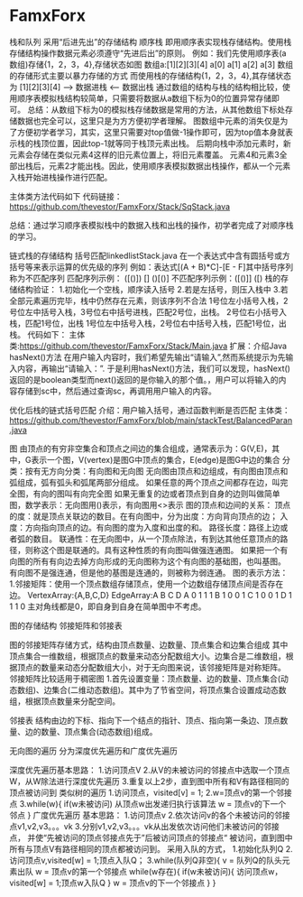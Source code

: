 # FamxForx
栈和队列
采用“后进先出”的存储结构
顺序栈
即用顺序表实现栈存储结构。使用栈存储结构操作数据元素必须遵守“先进后出”的原则。
例如：我们先使用顺序表(a数组)存储{1，2，3，4},存储状态如图
数组a:[1][2][3][4]
    a[0] a[1] a[2] a[3]
数组的存储形式主要以暴力存储的方式
而使用栈的存储结构{1，2，3，4},其存储状态为
[1][2][3][4] ——> 数据进栈
             <-- 数据出栈
通过数组的结构与栈的结构相比较，使用顺序表模拟栈结构较简单，只需要将数据从a数组下标为0的位置异常存储即可。
总结：从数组下标为0的模拟栈存储数据是常用的方法，从其他数组下标处存储数据也完全可以，这里只是为方方便初学者理解。
图数组中元素的消失仅是为了方便初学者学习，其实，这里只需要对top值做-1操作即可，因为top值本身就表示栈的栈顶位置，因此top-1就等同于栈顶元素出栈。
后期向栈中添加元素时，新元素会存储在类似元素4这样的旧元素位置上，将旧元素覆盖。
元素4和元素3全部出栈后，元素2才能出栈。因此，使用顺序表模拟数据出栈操作，都从一个元素入栈开始进栈操作进行匹配。

主体类方法代码如下
代码链接：https://github.com/thevestor/FamxForx/Stack/SqStack.java

总结：通过学习顺序表模拟栈中的数据入栈和出栈的操作，初学者完成了对顺序栈的学习。


链式栈的存储结构
括号匹配linkedlistStack.java
在一个表达式中含有圆括号或方括号等来表示运算的优先级的序列
例如：表达式[(A + B)*C]-[E - F]其中括号序列称为不匹配序列
匹配序列示例： ([()]) [][]() ()[()]
不匹配序列示例：([()]] ([)
栈的存储结构验证：
1.初始化一个空栈，顺序读入括号
2.若是左括号，则压入栈中
3.若全部元素遍历完毕，栈中仍然存在元素，则该序列不合法
1号位左小括号入栈，2号位左中括号入栈，3号位右中括号进栈，匹配2号位，出栈。
2号位右小括号入栈，匹配1号位，出栈
1号位左中括号入栈，2号位右中括号入栈，匹配1号位，出栈。
代码如下：
主体类:https://github.com/thevestor/FamxForx/Stack/Main.java
扩展：介绍Java hasNext()方法
在用户输入内容时，我们希望先输出“请输入”,然而系统提示为先输入内容，再输出“请输入：”.
于是利用hasNext()方法，我们可以发现，hasNext()返回的是boolean类型而next()返回的是你输入的那个值。，用户可以将输入的内容存储到sc中，然后通过查询sc，再调用用户输入的内容。

优化后栈的链式括号匹配
介绍：用户输入括号，通过函数判断是否匹配
主体类：https://github.com/thevestor/FamxForx/blob/main/stackTest/BalancedParan.java

图
由顶点的有穷非空集合和顶点之间边的集合组成，通常表示为：G(V,E)，其中，G表示一个图，V(vertex)是图G中顶点的集合，E(edge)是图G中边的集合
分类：按有无方向分类：有向图和无向图
无向图由顶点和边组成，有向图由顶点和弧组成，弧有弧头和弧尾两部分组成。
如果任意的两个顶点之间都存在边，叫完全图，有向的图叫有向完全图
如果无重复的边或者顶点到自身的边则叫做简单图，数学表示：无向图用()表示，有向图用<>表示
图的顶点和边间的关系：
顶点的度：就是顶点关联边的数目。在有向图中，分为出度：方向背向顶点的边；
入度：方向指向顶点的边。有向图的度为入度和出度的和。
路径长度：路径上边或者弧的数目。
联通性：在无向图中，从一个顶点除法，有到达其他任意顶点的路径，则称这个图是联通的。具有这种性质的有向图叫做强连通图。
如果把一个有向图的所有有向边去掉方向形成的无向图称为这个有向图的基础图，也叫基图。
有向图不是强连通，但是他的基图是连通的，则被称为弱连通。
图的表示方法：
1.邻接矩阵：使用一个顶点数组存储顶点，使用一个边数组存储顶点间是否存在边。
VertexArray:{A,B,C,D}
EdgeArray:A B C D
        A 0 1 1 1
        B 1 0 0 1
        C 1 0 0 1
        D 1 1 1 0
主对角线都是0，即自身到自身在简单图中不考虑。
        

图的存储结构
邻接矩阵和邻接表

图的邻接矩阵存储方式，结构由顶点数量、边数量、顶点集合和边集合组成
其中顶点集合一维数组，根据顶点的数量来动态分配数组大小。边集合是二维数组，根据顶点的数量来动态分配数组大小，对于无向图来说，该邻接矩阵是对称矩阵。
邻接矩阵比较适用于稠密图
1.首先设置变量：顶点数量、边的数量、顶点集合(动态数组)、边集合(二维动态数组)。其中为了节省空间，将顶点集合设置成动态数组，根据顶点数量来分配空间。

邻接表
结构由边的下标、指向下一个结点的指针、顶点、指向第一条边、顶点数量、边的数量、顶点集合(动态数组)组成。

无向图的遍历
分为深度优先遍历和广度优先遍历

深度优先遍历基本思路：
1.访问顶点V
2.从V的未被访问的邻接点中选取一个顶点W，从W除法进行深度优先遍历
3.重复以上2步，直到图中所有和V有路径相同的顶点被访问到
类似树的遍历
1.访问顶点，visited[v] = 1;
2.w=顶点v的第一个邻接点
3.while(w){
    if(w未被访问) 从顶点w出发递归执行该算法
    w = 顶点v的下一个邻点
}
广度优先遍历
基本思路：
1.访问顶点v
2.依次访问v的各个未被访问的邻接点v1,v2,v3。。。vk
3.分别v1,v2,v3。。。vk从出发依次访问他们未被访问的邻接点，
并使“先被访问的顶点邻接点先于”后被访问顶点的邻接点“
被访问，直到图中所有与顶点V有路径相同的顶点都被访问到。
采用入队的方式，
1.初始化队列Q
2.访问顶点v,visited[w] = 1;顶点入队Q；
3.while(队列Q非空){
    v = 队列Q的队头元素出队
    w = 顶点v的第一个邻接点
    while(w存在){
        if(w未被访问){
            访问顶点w，visited[w] = 1;顶点w入队Q
        }
        w = 顶点v的下一个邻接点
    }
}

